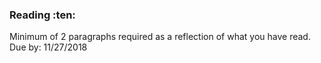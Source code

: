 ### Reading :ten:

Minimum of 2 paragraphs required as a reflection of what you have read. Due by: 11/27/2018
